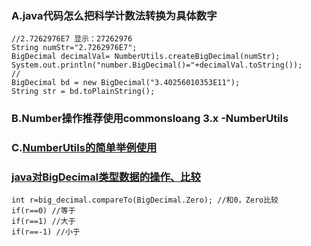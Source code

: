 
### A.java代码怎么把科学计数法转换为具体数字
```
//2.7262976E7 显示：27262976
String numStr="2.7262976E7";
BigDecimal decimalVal= NumberUtils.createBigDecimal(numStr);
System.out.println("number.BigDecimal()="+decimalVal.toString());
//
BigDecimal bd = new BigDecimal("3.40256010353E11");
String str = bd.toPlainString();

```
### B.Number操作推荐使用commonsloang 3.x -NumberUtils
### C.[NumberUtils的简单举例使用](https://blog.csdn.net/weixin_30363263/article/details/81287531)

### [java对BigDecimal类型数据的操作、比较](https://blog.csdn.net/sy18868876085/article/details/84716118)
```
int r=big_decimal.compareTo(BigDecimal.Zero); //和0，Zero比较
if(r==0) //等于
if(r==1) //大于
if(r==-1) //小于

```
